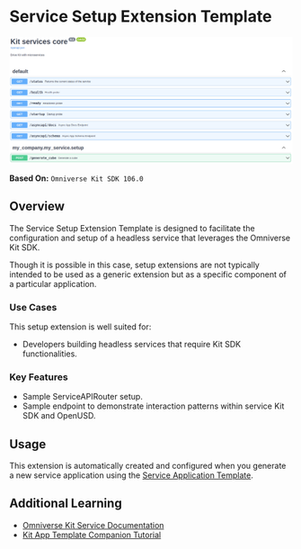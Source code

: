 # Service Setup Extension Template

![Kit Service Image](../../../readme-assets/kit_service.png)

**Based On:** `Omniverse Kit SDK 106.0`

## Overview

The Service Setup Extension Template is designed to facilitate the configuration and setup of a headless service that leverages the Omniverse Kit SDK.

Though it is possible in this case, setup extensions are not typically intended to be used as a generic extension but as a specific component of a particular application.

### Use Cases

This setup extension is well suited for:

- Developers building headless services that require Kit SDK functionalities.

### Key Features

- Sample ServiceAPIRouter setup.
- Sample endpoint to demonstrate interaction patterns within service Kit SDK and OpenUSD.

## Usage

This extension is automatically created and configured when you generate a new service application using the [Service Application Template](../../apps/kit_service/README.md).


## Additional Learning
- [Omniverse Kit Service Documentation](https://docs.omniverse.nvidia.com/services/latest/index.html)
- [Kit App Template Companion Tutorial](https://docs.omniverse.nvidia.com/kit/docs/kit-app-template/latest/docs/intro.html)